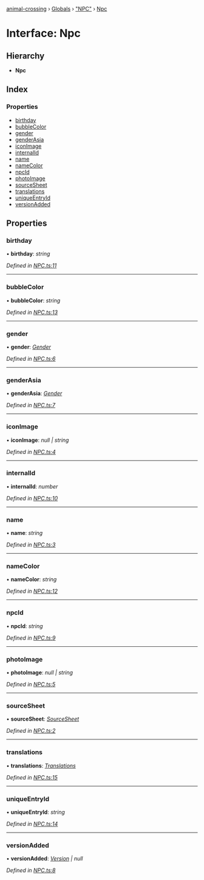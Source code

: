 [animal-crossing](../README.md) › [Globals](../globals.md) › ["NPC"](../modules/_npc_.md) › [Npc](_npc_.npc.md)

# Interface: Npc

## Hierarchy

* **Npc**

## Index

### Properties

* [birthday](_npc_.npc.md#birthday)
* [bubbleColor](_npc_.npc.md#bubblecolor)
* [gender](_npc_.npc.md#gender)
* [genderAsia](_npc_.npc.md#genderasia)
* [iconImage](_npc_.npc.md#iconimage)
* [internalId](_npc_.npc.md#internalid)
* [name](_npc_.npc.md#name)
* [nameColor](_npc_.npc.md#namecolor)
* [npcId](_npc_.npc.md#npcid)
* [photoImage](_npc_.npc.md#photoimage)
* [sourceSheet](_npc_.npc.md#sourcesheet)
* [translations](_npc_.npc.md#translations)
* [uniqueEntryId](_npc_.npc.md#uniqueentryid)
* [versionAdded](_npc_.npc.md#versionadded)

## Properties

###  birthday

• **birthday**: *string*

*Defined in [NPC.ts:11](https://github.com/Norviah/animal-crossing/blob/4ac4ba9/module/types/NPC.ts#L11)*

___

###  bubbleColor

• **bubbleColor**: *string*

*Defined in [NPC.ts:13](https://github.com/Norviah/animal-crossing/blob/4ac4ba9/module/types/NPC.ts#L13)*

___

###  gender

• **gender**: *[Gender](../enums/_npc_.gender.md)*

*Defined in [NPC.ts:6](https://github.com/Norviah/animal-crossing/blob/4ac4ba9/module/types/NPC.ts#L6)*

___

###  genderAsia

• **genderAsia**: *[Gender](../enums/_npc_.gender.md)*

*Defined in [NPC.ts:7](https://github.com/Norviah/animal-crossing/blob/4ac4ba9/module/types/NPC.ts#L7)*

___

###  iconImage

• **iconImage**: *null | string*

*Defined in [NPC.ts:4](https://github.com/Norviah/animal-crossing/blob/4ac4ba9/module/types/NPC.ts#L4)*

___

###  internalId

• **internalId**: *number*

*Defined in [NPC.ts:10](https://github.com/Norviah/animal-crossing/blob/4ac4ba9/module/types/NPC.ts#L10)*

___

###  name

• **name**: *string*

*Defined in [NPC.ts:3](https://github.com/Norviah/animal-crossing/blob/4ac4ba9/module/types/NPC.ts#L3)*

___

###  nameColor

• **nameColor**: *string*

*Defined in [NPC.ts:12](https://github.com/Norviah/animal-crossing/blob/4ac4ba9/module/types/NPC.ts#L12)*

___

###  npcId

• **npcId**: *string*

*Defined in [NPC.ts:9](https://github.com/Norviah/animal-crossing/blob/4ac4ba9/module/types/NPC.ts#L9)*

___

###  photoImage

• **photoImage**: *null | string*

*Defined in [NPC.ts:5](https://github.com/Norviah/animal-crossing/blob/4ac4ba9/module/types/NPC.ts#L5)*

___

###  sourceSheet

• **sourceSheet**: *[SourceSheet](../enums/_npc_.sourcesheet.md)*

*Defined in [NPC.ts:2](https://github.com/Norviah/animal-crossing/blob/4ac4ba9/module/types/NPC.ts#L2)*

___

###  translations

• **translations**: *[Translations](_npc_.translations.md)*

*Defined in [NPC.ts:15](https://github.com/Norviah/animal-crossing/blob/4ac4ba9/module/types/NPC.ts#L15)*

___

###  uniqueEntryId

• **uniqueEntryId**: *string*

*Defined in [NPC.ts:14](https://github.com/Norviah/animal-crossing/blob/4ac4ba9/module/types/NPC.ts#L14)*

___

###  versionAdded

• **versionAdded**: *[Version](../enums/_npc_.version.md) | null*

*Defined in [NPC.ts:8](https://github.com/Norviah/animal-crossing/blob/4ac4ba9/module/types/NPC.ts#L8)*
